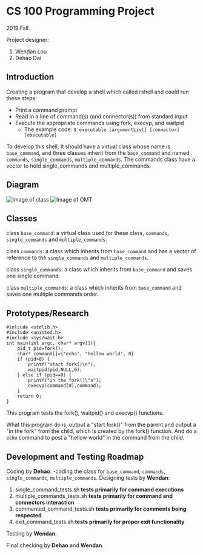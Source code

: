 # CS 100 Programming Project
2019 Fall.

Project designer:
1. Wendan Lou
2. Dehao Dai
## Introduction
Creating a program that develop a shell which called rshell and could run these steps:
- Print a command prompt
- Read in a line of command(s) (and connector(s)) from standard input
- Execute the appropriate commands using fork, execvp, and waitpid
  - The example code: 
  `$ executable [argumentList] [connector] [executable]`
  
To develop this shell, It should have a virtual class whose name is `base_command`, and three classes inherit from the `base_command` and named `commands`, `single_commands`, `multiple_commands`. The commands class have a vector to hold single_commands and multiple_commands. 
## Diagram
![Image of class](https://github.com/cs100/assignment-goodluck/blob/master/Images/Class_Design.png)
![Image of OMT](https://github.com/cs100/assignment-goodluck/blob/master/Images/OMT.png)
## Classes
class `base_command`: a virtual class used for these class, `commands`, `single_commands` and `multiple_commands`.

class `commands`: a class which inherits from `base_command` and has a vector of reference to the `single_commands` and `multiple_commands`.

class `single_commands`: a class which inherits from `base_command` and saves one single command.

class `multiple_commands`: a class which inherits from `base_command` and saves one multiple commands order.
## Prototypes/Research
```
#inlcude <stdlib.h>
#include <unisted.h>
#include <sys/wait.h>
int main(int argc, char* argv[]){
	pid_t pid=fork();
	char* command[]={"echo", "hellow world", 0}
	if (pid>0) {
		printf("start fork()\n");
		waitpid(pid,NULL,0);
	} else if (pid==0) {
		printf("in the fork()\"n");
		execvp(command[0],command);
	}
	return 0;
}
```
This program tests the fork(), waitpid() and execvp() functions.

What this program do is, output a "start fork()" from the parent and output a "in the fork" from the child, which is created by the fork() function. And do a `echo` command to post a "hellow world" in the command from the child.
 
## Development and Testing Roadmap
Coding by **Dehao**:
-coding the class for `base_command`, `commands`, `single_commands`, `multiple_commands`.
Designing tests by **Wendan**:
1. single_command_tests.sh **tests primarily for command executions**
2. multiple_commands_tests.sh **tests primarily for command and connectors interaction**
3. commented_command_tests.sh **tests primarily for comments being respected**
4. exit_command_tests.sh **tests primarily for proper exit functionality**

Testing by **Wendan**.

Final checking by **Dehao** and **Wendan**.
